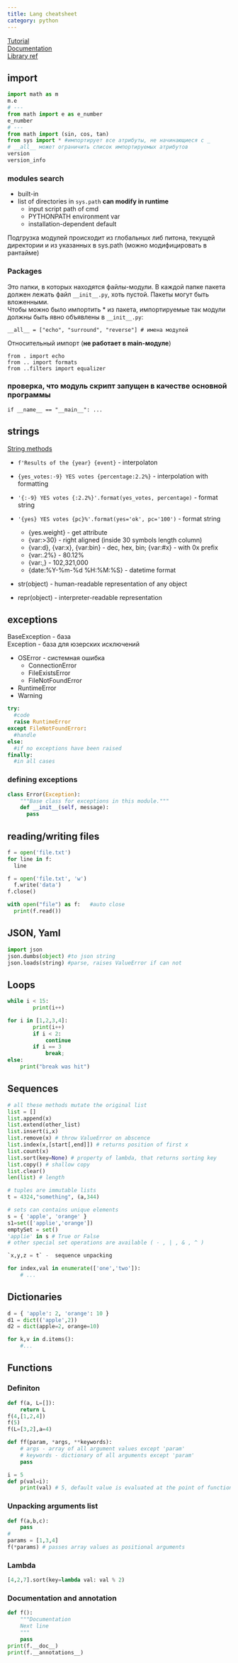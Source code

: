```yaml
---
title: Lang cheatsheet
category: python
---
```

[Tutorial](https://docs.python.org/3/tutorial/index.html)  
[Documentation](https://docs.python.org/3.7/index.html)  
[Library ref](https://docs.python.org/3/library/index.html)  
## import
```python
import math as m
m.e
# ---
from math import e as e_number
e_number
# ---
from math import (sin, cos, tan)
from sys import * #импортирует все атрибуты, не начинающиеся с _
# __all__ может ограничить список импортируемых атрибутов
version
version_info
```
### modules search
* built-in
* list of directories in `sys.path` __can modify in runtime__
  - input script path of cmd
  - PYTHONPATH environment var
  - installation-dependent default

Подгрузка модулей происходит из глобальных либ питона, текущей директории и из указанных в sys.path (можно модифицировать в рантайме)  
### Packages
Это папки, в которых находятся файлы-модули. В каждой папке пакета должен лежать файл `__init__.py`, хоть пустой. Пакеты могут быть вложенными.  
Чтобы можно было импортить * из пакета, импортируемые так модули должны быть явно объявлены в `__init__.py`:
```
__all__ = ["echo", "surround", "reverse"] # имена модулей
```
Относительный импорт (__не работает в main-модуле__)  
```
from . import echo
from .. import formats
from ..filters import equalizer
```

### проверка, что модуль скрипт запущен в качестве основной программы
`if __name__ == "__main__": ...`

## strings

[String methods](https://docs.python.org/3.7/library/stdtypes.html#text-sequence-type-str)

* `f'Results of the {year} {event}` - interpolaton
* `{yes_votes:-9} YES votes {percentage:2.2%}` - interpolation with formatting
* `'{:-9} YES votes {:2.2%}'.format(yes_votes, percentage)` - format string
* `'{yes} YES votes {pc}%'.format(yes='ok', pc='100')` - format string
  - {yes.weight} - get attribute
  - {var:>30} - right aligned (inside 30 symbols length column)
  - {var:d}, {var:x}, {var:bin} - dec, hex, bin; {var:#x} - with 0x prefix
  - {var:.2%} - 80.12%
  - {var:,} - 102,321,000
  - {date:%Y-%m-%d %H:%M:%S} -  datetime format

* str(object) - human-readable representation of any object
* repr(object) - interpreter-readable representation


## exceptions
BaseException - база  
Exception - база для юзерских исключений
* OSError - системная ошибка
  - ConnectionError
  - FileExistsError
  - FileNotFoundError
* RuntimeError
* Warning

```python
try:
  #code
  raise RuntimeError
except FileNotFoundError:
  #handle
else:
  #if no exceptions have been raised
finally:
  #in all cases
```
### defining exceptions
```python
class Error(Exception):
    """Base class for exceptions in this module."""
    def __init__(self, message):
      pass
```  

## reading/writing files
```python
f = open('file.txt')
for line in f:
  line

f = open('file.txt', 'w')
  f.write('data')
f.close()  

with open("file") as f:   #auto close
  print(f.read())
```
## JSON, Yaml
```python
import json
json.dumbs(object) #to json string
json.loads(string) #parse, raises ValueError if can not
```
## Loops
```python
while i < 15:
		print(i++)

for i in [1,2,3,4]:
		print(i++)
        if i < 2:    
            continue    
        if i == 3
            break;
else:
    print("break was hit")
```
## Sequences
```python
# all these methods mutate the original list
list = []
list.append(x)
list.extend(other_list)
list.insert(i,x)
list.remove(x) # throw ValueError on abscence
list.index(x,[start[,end]]) # returns position of first x
list.count(x)
list.sort(key=None) # property of lambda, that returns sorting key
list.copy() # shallow copy
list.clear()
len(list) # length

# tuples are immutable lists
t = 4324,"something", (a,344)

# sets can contains unique elements
s = { 'apple', 'orange' }
s1=set(['applie','orange'])
emptySet = set()
'applie' in s # True or False
# other special set operations are available ( - , | , & , ^ )  

`x,y,z = t` -  sequence unpacking  

for index,val in enumerate(['one','two']):
    # ...
```
## Dictionaries

```python
d = { 'apple': 2, 'orange': 10 }
d1 = dict(('apple',2))
d2 = dict(apple=2, orange=10)

for k,v in d.items():
    #...

```
## Functions
### Definiton
```python
def f(a, L=[]):
    return L
f(4,[1,2,4])
f(5)
f(L=[3,2],a=4)

def ff(param, *args, **keywords):
    # args - array of all argument values except 'param'
    # keywords - dictionary of all arguments except 'param'
    pass

i = 5
def p(val=i):
    print(val) # 5, default value is evaluated at the point of function definition
```
### Unpacking arguments list
```python
def f(a,b,c):
    pass
#
params = [1,3,4]
f(*params) # passes array values as positional arguments

```
### Lambda
```python
[4,2,7].sort(key=lambda val: val % 2)
```
### Documentation and annotation
```python
def f():
    """Documentation
    Next line
    """
    pass
print(f.__doc__)
print(f.__annotations__)
```
